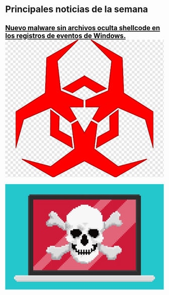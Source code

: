 # Principales noticias de la semana 

<!-- ## <span style="color:black">Nuevo malware sin archivos oculta shellcode en los registros de eventos de Windows</span> -->
## <a href="https://dirtyc00n.github.io/news/" title="ir a noticia" style="color:black" target="_blank">Nuevo malware sin archivos oculta shellcode en los registros de eventos de Windows.</a> &nbsp; ![image](/assets/icons/logomalware.png) <!-- &nbsp; ![image](/assets/icons/rsz_python-logo.png) -->

<p align="center"><img src="https://github.com/Dirtyc00n/dirtyc00n.github.io/blob/master/assets/img/malwareimage.jpg"></p>
